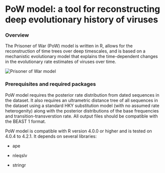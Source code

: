 # PoW model: a tool for reconstructing deep evolutionary history of viruses


### Overview

The Prisoner of War (PoW) model is written in R, allows for the reconstruction of time trees over deep timescales, and is based on a mechanistic evolutionary model that explains the time-dependent changes in the evolutionary rate estimates of viruses over time.

![Prisoner of War model](https://github.com/mg878/PoW_model/tree/main/PoW_sigmoid_TDRP.jpeg)

### Prerequisites and required packages

PoW model requires the posterior rate distribution from dated sequences in the dataset. It also requires an ultrametric distance tree of all sequences in the dataset using a standard HKY substitution model (with no assumed rate heterogenity) along with the posterior distributions of the base frequencies and transition-transverstion rate. All output files should be compatible with the BEAST 1 format. 

PoW model is compatible with R version 4.0.0 or higher and is tested on 4.0.4 to 4.2.1.  It depends on several libraries:

* ape

* nleqslv

* stringr

### 

